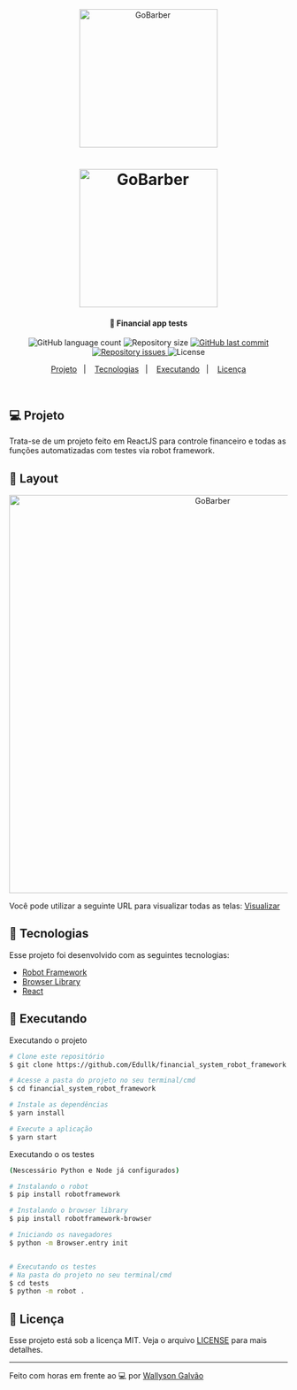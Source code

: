 <div align="center">
    <img alt="GoBarber" title="#delicinha" src=".github/gostack.png" width="250px" />
</div>
<h1 align="center">
    <img alt="GoBarber" title="#delicinha" src=".github/gobarber.png" width="250px" />
    
</h1>

<h4 align="center">
  🚀 Financial app tests
</h4>

<p align="center">
  <img alt="GitHub language count" src="https://img.shields.io/github/languages/count/WallysonGalvao/rocketseat-gobarber">

  <img alt="Repository size" src="https://img.shields.io/github/repo-size/WallysonGalvao/rocketseat-gobarber">
  
  <a href="https://github.com/WallysonGalvao/rocketseat-gobarber/commits/master">
    <img alt="GitHub last commit" src="https://img.shields.io/github/last-commit/WallysonGalvao/rocketseat-gobarber">
  </a>

  <a href="https://github.com/WallysonGalvao/rocketseat-gobarber/issues">
    <img alt="Repository issues" src="https://img.shields.io/github/issues/WallysonGalvao/rocketseat-gobarber">
  </a>

  <img alt="License" src="https://img.shields.io/badge/license-MIT-brightgreen">
</p>

<p align="center">
  <a href="#-projeto">Projeto</a>&nbsp;&nbsp;&nbsp;|&nbsp;&nbsp;&nbsp;
  <a href="#rocket-tecnologias">Tecnologias</a>&nbsp;&nbsp;&nbsp;|&nbsp;&nbsp;&nbsp;
  <a href="#rocket-executando">Executando</a>&nbsp;&nbsp;&nbsp;|&nbsp;&nbsp;&nbsp;
  <a href="#memo-licença">Licença</a>
</p>
<br>

## 💻 Projeto

Trata-se de um projeto feito em ReactJS para controle financeiro e todas as funções automatizadas com testes via robot framework.

## 🎨 Layout

<p align="center">
    <img alt="GoBarber" title="#GoBarber" src=".github/capa.png" width="720px" />
</p>

Você pode utilizar a seguinte URL para visualizar todas as telas: [Visualizar](https://www.figma.com/file/BXCihtXXh9p37lGsENV614/GoBarber?node-id=34%3A1180)

## :rocket: Tecnologias

Esse projeto foi desenvolvido com as seguintes tecnologias:

- [Robot Framework](https://robotframework.org/)
- [Browser Library](https://marketsquare.github.io/robotframework-browser/Browser.html)
- [React](https://reactjs.org/)

## :notebook: Executando

Executando o projeto
```bash
# Clone este repositório
$ git clone https://github.com/Edullk/financial_system_robot_framework.git

# Acesse a pasta do projeto no seu terminal/cmd
$ cd financial_system_robot_framework

# Instale as dependências
$ yarn install

# Execute a aplicação
$ yarn start
```
Executando o os testes

```bash
(Nescessário Python e Node já configurados)

# Instalando o robot
$ pip install robotframework

# Instalando o browser library
$ pip install robotframework-browser

# Iniciando os navegadores
$ python -m Browser.entry init


# Executando os testes
# Na pasta do projeto no seu terminal/cmd
$ cd tests
$ python -m robot .
```



## :memo: Licença

Esse projeto está sob a licença MIT. Veja o arquivo [LICENSE](LICENSE.md) para mais detalhes.

---

Feito com horas em frente ao :computer: por [Wallyson Galvão](https://www.linkedin.com/in/wallyson-galvao/)

